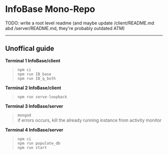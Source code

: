 # InfoBase Mono-Repo

TODO: write a root level readme (and maybe update /client/README.md abd /server/README.md, they're probably outdated ATM)

-------------------------------------------------------------------------------------------------------------------------------
						
## Unoffical guide

**Terminal 1    InfoBase/client**  
> `npm ci`  
> `npm run IB_base`  
> `npm run IB_q_both`

**Terminal 2    InfoBase/client**  
> `npm run serve-loopback`

**Terminal 3    InfoBase/server**  
> `mongod`  
	if errors occurs, kill the already running instance from activity monitor
		
**Terminal 4    InfoBase/server**  
> `npm ci`  
> `npm run populate_db`  
> `npm run start`
